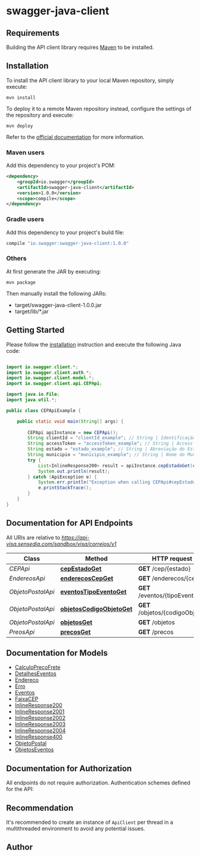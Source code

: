 # swagger-java-client

## Requirements

Building the API client library requires [Maven](https://maven.apache.org/) to be installed.

## Installation

To install the API client library to your local Maven repository, simply execute:

```shell
mvn install
```

To deploy it to a remote Maven repository instead, configure the settings of the repository and execute:

```shell
mvn deploy
```

Refer to the [official documentation](https://maven.apache.org/plugins/maven-deploy-plugin/usage.html) for more information.

### Maven users

Add this dependency to your project's POM:

```xml
<dependency>
    <groupId>io.swagger</groupId>
    <artifactId>swagger-java-client</artifactId>
    <version>1.0.0</version>
    <scope>compile</scope>
</dependency>
```

### Gradle users

Add this dependency to your project's build file:

```groovy
compile "io.swagger:swagger-java-client:1.0.0"
```

### Others

At first generate the JAR by executing:

    mvn package

Then manually install the following JARs:

* target/swagger-java-client-1.0.0.jar
* target/lib/*.jar

## Getting Started

Please follow the [installation](#installation) instruction and execute the following Java code:

```java

import io.swagger.client.*;
import io.swagger.client.auth.*;
import io.swagger.client.model.*;
import io.swagger.client.api.CEPApi;

import java.io.File;
import java.util.*;

public class CEPApiExample {

    public static void main(String[] args) {
        
        CEPApi apiInstance = new CEPApi();
        String clientId = "clientId_example"; // String | Identificaçáo do cliente usado na autenticaçáo.
        String accessToken = "accessToken_example"; // String | Access token usado na autenticaçáo.
        String estado = "estado_example"; // String | Abreviaçáo do Estado.
        String municipio = "municipio_example"; // String | Nome do Município.
        try {
            List<InlineResponse200> result = apiInstance.cepEstadoGet(clientId, accessToken, estado, municipio);
            System.out.println(result);
        } catch (ApiException e) {
            System.err.println("Exception when calling CEPApi#cepEstadoGet");
            e.printStackTrace();
        }
    }
}

```

## Documentation for API Endpoints

All URIs are relative to *https://api-visa.sensedia.com/sandbox/visa/correios/v1*

Class | Method | HTTP request | Description
------------ | ------------- | ------------- | -------------
*CEPApi* | [**cepEstadoGet**](docs/CEPApi.md#cepEstadoGet) | **GET** /cep/{estado} | 
*EndereosApi* | [**enderecosCepGet**](docs/EndereosApi.md#enderecosCepGet) | **GET** /enderecos/{cep} | 
*ObjetoPostalApi* | [**eventosTipoEventoGet**](docs/ObjetoPostalApi.md#eventosTipoEventoGet) | **GET** /eventos/{tipoEvento} | 
*ObjetoPostalApi* | [**objetosCodigoObjetoGet**](docs/ObjetoPostalApi.md#objetosCodigoObjetoGet) | **GET** /objetos/{codigoObjeto} | 
*ObjetoPostalApi* | [**objetosGet**](docs/ObjetoPostalApi.md#objetosGet) | **GET** /objetos | 
*PreosApi* | [**precosGet**](docs/PreosApi.md#precosGet) | **GET** /precos | 


## Documentation for Models

 - [CalculoPrecoFrete](docs/CalculoPrecoFrete.md)
 - [DetalhesEventos](docs/DetalhesEventos.md)
 - [Endereco](docs/Endereco.md)
 - [Erro](docs/Erro.md)
 - [Eventos](docs/Eventos.md)
 - [FaixaCEP](docs/FaixaCEP.md)
 - [InlineResponse200](docs/InlineResponse200.md)
 - [InlineResponse2001](docs/InlineResponse2001.md)
 - [InlineResponse2002](docs/InlineResponse2002.md)
 - [InlineResponse2003](docs/InlineResponse2003.md)
 - [InlineResponse2004](docs/InlineResponse2004.md)
 - [InlineResponse400](docs/InlineResponse400.md)
 - [ObjetoPostal](docs/ObjetoPostal.md)
 - [ObjetosEventos](docs/ObjetosEventos.md)


## Documentation for Authorization

All endpoints do not require authorization.
Authentication schemes defined for the API:

## Recommendation

It's recommended to create an instance of `ApiClient` per thread in a multithreaded environment to avoid any potential issues.

## Author



